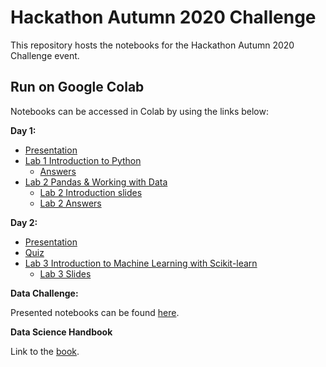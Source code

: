 # Hackathon Autumn 2020 Challenge

This repository hosts the notebooks for the Hackathon Autumn 2020 Challenge event.

## Run on Google Colab

Notebooks can be accessed in Colab by using the links below:

**Day 1:**

* [Presentation](https://github.com/KHSDTC/Hackathon_Autumn2020_Challenge/blob/master/day1notebooks/Hackathon_session_1_presentation.pdf)
* [Lab 1 Introduction to Python](https://colab.research.google.com/github/KHSDTC/Hackathon_Autumn2020_Challenge/blob/master/day1notebooks/introduction_to_python.ipynb)
  * [Answers](https://colab.research.google.com/github/KHSDTC/Hackathon_Autumn2020_Challenge/blob/master/day1notebooks/introduction_to_python_answers.ipynb)
* [Lab 2 Pandas & Working with Data](https://colab.research.google.com/github/KHSDTC/Hackathon_Autumn2020_Challenge/blob/master/day1notebooks/Pandas_Working_with_Data_class.ipynb)
  * [Lab 2 Introduction slides](https://1drv.ms/p/s!AqnJNUphXemUmpQRc63Aolntio4qDQ?e=ahsyRc)
  * [Lab 2 Answers](https://colab.research.google.com/github/KHSDTC/Hackathon_Autumn2020_Challenge/blob/master/day1notebooks/Pandas_Working-with-Data_class_with_answers.ipynb)

**Day 2:**
* [Presentation](https://github.com/KHSDTC/Hackathon_Autumn2020_Challenge/blob/master/day2notebooks/Hackathon_session_2_presentation.pdf)
* [Quiz](https://colab.research.google.com/github/KHSDTC/Hackathon_Autumn2020_Challenge/blob/master/day1notebooks/quiz.ipynb)
* [Lab 3 Introduction to Machine Learning with Scikit-learn](https://colab.research.google.com/github/KHSDTC/Hackathon_Autumn2020_Challenge/blob/master/day2notebooks/scikit_learn_notebook.ipynb)
  * [Lab 3 Slides](https://github.com/KHSDTC/Hackathon_Autumn2020_Challenge/blob/master/day2notebooks/Introduction%20to%20Machine%20Learning.pdf)

**Data Challenge:**

Presented notebooks can be found [here](https://github.com/KHSDTC/Hackathon_Autumn2020_Challenge/tree/master/data_challenge).

**Data Science Handbook**

Link to the [book](https://jakevdp.github.io/PythonDataScienceHandbook/index.html).
